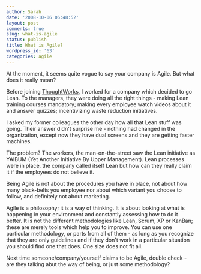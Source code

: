 ```yaml
---
author: Sarah
date: '2008-10-06 06:48:52'
layout: post
comments: true
slug: what-is-agile
status: publish
title: What is Agile?
wordpress_id: '63'
categories: agile
---
```


At the moment, it seems quite vogue to say your company is Agile. But what does it really mean? 

Before joining <a title="Thoughtworks" href="http://www.thoughtworks.com/" target="_blank">ThoughtWorks</a>, I worked for a company which decided to go Lean. To the managers, they were doing all the right things - making Lean training courses mandatory; making every employee watch videos about it and answer quizzes; incentivizing waste reduction initiatives.

I asked my former colleagues the other day how all that Lean stuff was going. Their answer didn't surprise me - nothing had changed in the organization, except now they have dual screens and they are getting faster machines.

The problem? The workers, the man-on-the-street saw the Lean initiative as YAIBUM (Yet Another Initiative By Upper Management). Lean processes were in place, the company called itself Lean but how can they really claim it if the employees do not believe it.

Being Agile is not about the procedures you have in place, not about how many black-belts you employee nor about which variant you choose to follow, and definitely not about marketing.

Agile is a philosophy; it is a way of thinking. It is about looking at what is happening in your environment and constantly assessing how to do it better. It is not the different methodologies like Lean, Scrum, XP or KanBan; these are merely tools which help you to improve. You can use one particular methodology, or parts from all of them - as long as you recognize that they are only guidelines and if they don't work in a particular situation you should find one that does. One size does not fit all.

Next time someone/company/yourself claims to be Agile, double check - are they talking abut the way of being, or just some methodology?